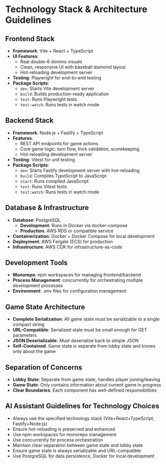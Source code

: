 # Technology Stack & Architecture Guidelines

## Frontend Stack
- **Framework**: Vite + React + TypeScript
- **UI Features**:
  - Real double-6 domino visuals
  - Clean, responsive UI with baseball diamond layout
  - Hot-reloading development server
- **Testing**: Playwright for end-to-end testing
- **Package Scripts**:
  - `dev`: Starts Vite development server
  - `build`: Builds production-ready application
  - `test`: Runs Playwright tests
  - `test:watch`: Runs tests in watch mode

## Backend Stack
- **Framework**: Node.js + Fastify + TypeScript
- **Features**:
  - REST API endpoints for game actions
  - Core game logic: turn flow, trick validation, scorekeeping
  - Hot-reloading development server
- **Testing**: Vitest for unit testing
- **Package Scripts**:
  - `dev`: Starts Fastify development server with hot-reloading
  - `build`: Compiles TypeScript to JavaScript
  - `start`: Runs compiled JavaScript
  - `test`: Runs Vitest tests
  - `test:watch`: Runs tests in watch mode

## Database & Infrastructure
- **Database**: PostgreSQL
  - **Development**: Runs in Docker via docker-compose
  - **Production**: AWS RDS or compatible service
- **Containerization**: Docker + Docker Compose for local development
- **Deployment**: AWS Fargate (ECS) for production
- **Infrastructure**: AWS CDK for infrastructure-as-code

## Development Tools
- **Monorepo**: npm workspaces for managing frontend/backend
- **Process Management**: concurrently for orchestrating multiple development processes
- **Environment**: .env files for configuration management

## Game State Architecture
- **Complete Serialization**: All game state must be serializable to a single compact string
- **URL-Compatible**: Serialized state must be small enough for GET parameters
- **JSON Deserializable**: Must deserialize back to simple JSON
- **Self-Contained**: Game state is separate from lobby state and knows only about the game

## Separation of Concerns
- **Lobby State**: Separate from game state, handles player joining/leaving
- **Game State**: Only contains information about current game in progress
- **Clear Boundaries**: Each component has well-defined responsibilities

## AI Assistant Guidelines for Technology Choices
- Always use the specified technology stack (Vite+React+TypeScript, Fastify+Node.js)
- Ensure hot-reloading is preserved and enhanced
- Use npm workspaces for monorepo management
- Use concurrently for process orchestration
- Maintain clear separation between game state and lobby state
- Ensure game state is always serializable and URL-compatible
- Use PostgreSQL for data persistence, Docker for local development
